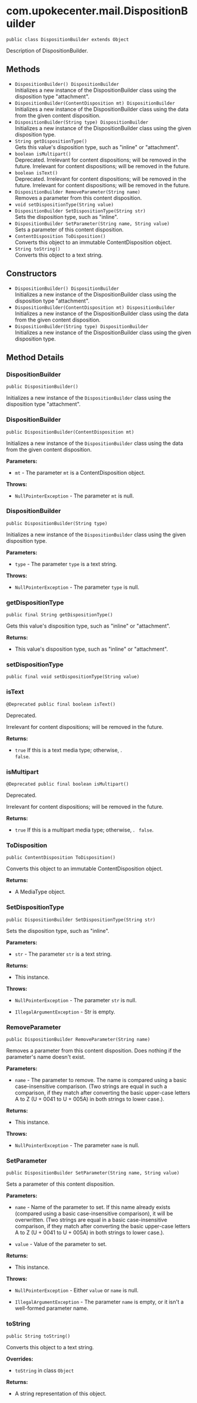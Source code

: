 # com.upokecenter.mail.DispositionBuilder

    public class DispositionBuilder extends Object

Description of DispositionBuilder.

## Methods

* `DispositionBuilder() DispositionBuilder`<br>
 Initializes a new instance of the DispositionBuilder class using the disposition
 type "attachment".
* `DispositionBuilder​(ContentDisposition mt) DispositionBuilder`<br>
 Initializes a new instance of the DispositionBuilder class using the data from
 the given content disposition.
* `DispositionBuilder​(String type) DispositionBuilder`<br>
 Initializes a new instance of the DispositionBuilder class using the given
 disposition type.
* `String getDispositionType()`<br>
 Gets this value's disposition type, such as "inline" or "attachment".
* `boolean isMultipart()`<br>
 Deprecated.
Irrelevant for content dispositions; will be removed in the future.
 Irrelevant for content dispositions; will be removed in the future.
* `boolean isText()`<br>
 Deprecated.
Irrelevant for content dispositions; will be removed in the future.
 Irrelevant for content dispositions; will be removed in the future.
* `DispositionBuilder RemoveParameter​(String name)`<br>
 Removes a parameter from this content disposition.
* `void setDispositionType​(String value)`<br>
* `DispositionBuilder SetDispositionType​(String str)`<br>
 Sets the disposition type, such as "inline".
* `DispositionBuilder SetParameter​(String name,
            String value)`<br>
 Sets a parameter of this content disposition.
* `ContentDisposition ToDisposition()`<br>
 Converts this object to an immutable ContentDisposition object.
* `String toString()`<br>
 Converts this object to a text string.

## Constructors

* `DispositionBuilder() DispositionBuilder`<br>
 Initializes a new instance of the DispositionBuilder class using the disposition
 type "attachment".
* `DispositionBuilder​(ContentDisposition mt) DispositionBuilder`<br>
 Initializes a new instance of the DispositionBuilder class using the data from
 the given content disposition.
* `DispositionBuilder​(String type) DispositionBuilder`<br>
 Initializes a new instance of the DispositionBuilder class using the given
 disposition type.

## Method Details

### DispositionBuilder
    public DispositionBuilder()
Initializes a new instance of the <code>DispositionBuilder</code> class using the disposition
 type "attachment".
### DispositionBuilder
    public DispositionBuilder​(ContentDisposition mt)
Initializes a new instance of the <code>DispositionBuilder</code> class using the data from
 the given content disposition.

**Parameters:**

* <code>mt</code> - The parameter <code>mt</code> is a ContentDisposition object.

**Throws:**

* <code>NullPointerException</code> - The parameter <code>mt</code> is null.

### DispositionBuilder
    public DispositionBuilder​(String type)
Initializes a new instance of the <code>DispositionBuilder</code> class using the given
 disposition type.

**Parameters:**

* <code>type</code> - The parameter <code>type</code> is a text string.

**Throws:**

* <code>NullPointerException</code> - The parameter <code>type</code> is null.

### getDispositionType
    public final String getDispositionType()
Gets this value's disposition type, such as "inline" or "attachment".

**Returns:**

* This value's disposition type, such as "inline" or "attachment".

### setDispositionType
    public final void setDispositionType​(String value)
### isText
    @Deprecated public final boolean isText()
Deprecated.
<div class='deprecationComment'>Irrelevant for content dispositions; will be removed in the future.</div>

**Returns:**

* <code>true</code> If this is a text media type; otherwise, . <code>
 false</code>.

### isMultipart
    @Deprecated public final boolean isMultipart()
Deprecated.
<div class='deprecationComment'>Irrelevant for content dispositions; will be removed in the future.</div>

**Returns:**

* <code>true</code> If this is a multipart media type; otherwise, . <code>
 false</code>.

### ToDisposition
    public ContentDisposition ToDisposition()
Converts this object to an immutable ContentDisposition object.

**Returns:**

* A MediaType object.

### SetDispositionType
    public DispositionBuilder SetDispositionType​(String str)
Sets the disposition type, such as "inline".

**Parameters:**

* <code>str</code> - The parameter <code>str</code> is a text string.

**Returns:**

* This instance.

**Throws:**

* <code>NullPointerException</code> - The parameter <code>str</code> is null.

* <code>IllegalArgumentException</code> - Str is empty.

### RemoveParameter
    public DispositionBuilder RemoveParameter​(String name)
Removes a parameter from this content disposition. Does nothing if the
 parameter's name doesn't exist.

**Parameters:**

* <code>name</code> - The parameter to remove. The name is compared using a basic
 case-insensitive comparison. (Two strings are equal in such a
 comparison, if they match after converting the basic upper-case
 letters A to Z (U + 0041 to U + 005A) in both strings to lower case.).

**Returns:**

* This instance.

**Throws:**

* <code>NullPointerException</code> - The parameter <code>name</code> is null.

### SetParameter
    public DispositionBuilder SetParameter​(String name, String value)
Sets a parameter of this content disposition.

**Parameters:**

* <code>name</code> - Name of the parameter to set. If this name already exists
 (compared using a basic case-insensitive comparison), it will be
 overwritten. (Two strings are equal in a basic case-insensitive
 comparison, if they match after converting the basic upper-case
 letters A to Z (U + 0041 to U + 005A) in both strings to lower case.).

* <code>value</code> - Value of the parameter to set.

**Returns:**

* This instance.

**Throws:**

* <code>NullPointerException</code> - Either <code>value</code> or <code>name</code> is
 null.

* <code>IllegalArgumentException</code> - The parameter <code>name</code> is empty, or it
 isn't a well-formed parameter name.

### toString
    public String toString()
Converts this object to a text string.

**Overrides:**

* <code>toString</code>&nbsp;in class&nbsp;<code>Object</code>

**Returns:**

* A string representation of this object.

